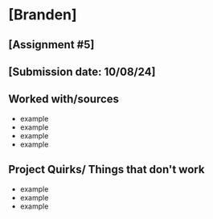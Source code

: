 # [Branden]
## [Assignment #5]
## [Submission date: 10/08/24]
## Worked with/sources 
* example
* example
* example
* example
## Project Quirks/ Things that don't work
* example
* example
* example
